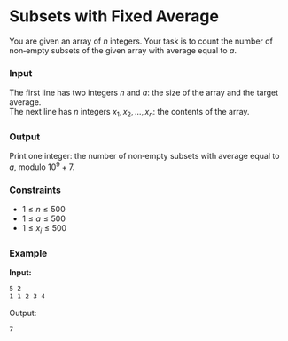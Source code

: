 # Subsets with Fixed Average

You are given an array of $n$ integers. Your task is to count the number of non‑empty subsets of the given array with
average equal to $a$.

### Input

The first line has two integers $n$ and $a$: the size of the array and the target average.  
The next line has $n$ integers $x_1, x_2, \dots, x_n$: the contents of the array.

### Output

Print one integer: the number of non‑empty subsets with average equal to $a$, modulo $10^9 + 7$.

### Constraints

* $1 \le n \le 500$
* $1 \le a \le 500$
* $1 \le x_i \le 500$

### Example

**Input:**

```
5 2
1 1 2 3 4
```

Output:

```
7
```

